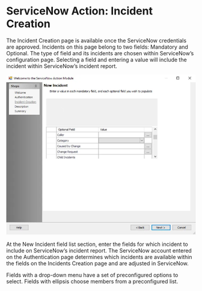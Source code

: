 # ServiceNow Action: Incident Creation

The Incident Creation page is available once the ServiceNow credentials are approved. Incidents on
this page belong to two fields: Mandatory and Optional. The type of field and its incidents are
chosen within ServiceNow’s configuration page. Selecting a field and entering a value will include
the incident within ServiceNow’s incident report.

![ServiceNow Action Module wizard New Incident page](../../../../../static/img/product_docs/accessanalyzer/admin/action/servicenow/incidentcreation.webp)

At the New Incident field list section, enter the fields for which incident to include on
ServiceNow’s incident report. The ServiceNow account entered on the Authentication page determines
which incidents are available within the fields on the Incidents Creation page and are adjusted in
ServiceNow.

Fields with a drop-down menu have a set of preconfigured options to select. Fields with ellipsis
choose members from a preconfigured list.
